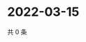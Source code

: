 # 2022-03-15

共 0 条

<!-- BEGIN WEIBO -->
<!-- 最后更新时间 Tue Mar 15 2022 20:25:20 GMT+0800 (China Standard Time) -->

<!-- END WEIBO -->
